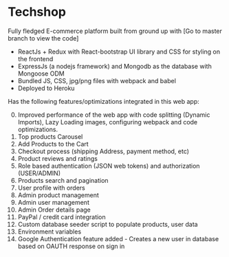 # Techshop
 Fully fledged E-commerce platform built from ground up with 
 [Go to master branch to view the code]
 
 - ReactJs + Redux with React-bootstrap UI library and CSS for styling on the frontend 
 - ExpressJs (a nodejs framework) and Mongodb as the database with Mongoose ODM
 - Bundled JS, CSS, jpg/png files with webpack and babel
 - Deployed to Heroku
 
 Has the following features/optimizations integrated in this web app:
 
 0. Improved performance of the web app with code splitting (Dynamic Imports), Lazy Loading images, configuring webpack and code optimizations.
 1. Top products Carousel
 2. Add Products to the Cart
 3. Checkout process (shipping Address, payment method, etc)
 4. Product reviews and ratings
 5. Role based authentication (JSON web tokens) and authorization (USER/ADMIN)
 6. Products search and pagination 
 7. User profile with orders
 8. Admin product management
 9. Admin user management
 10. Admin Order details page
 11. PayPal / credit card integration
 12. Custom database seeder script to populate products, user data
 13. Environment variables
 14. Google Authentication feature added - Creates a new user in database based on OAUTH response on sign in
